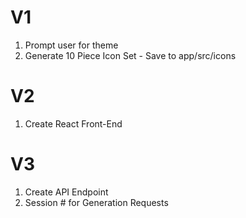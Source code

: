 # V1 

1) Prompt user for theme
2) Generate 10 Piece Icon Set - Save to app/src/icons

# V2

1) Create React Front-End

# V3

1) Create API Endpoint
2) Session # for Generation Requests